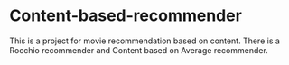 # Content-based-recommender
This is a project for movie recommendation based on content.
There is a Rocchio recommender and Content based on Average recommender. 
